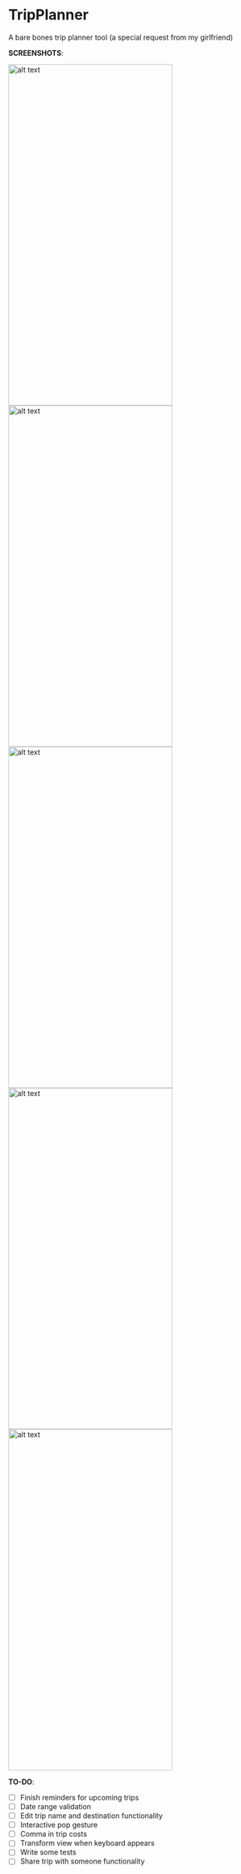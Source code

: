 # TripPlanner
A bare bones trip planner tool (a special request from my girlfriend)

<b>SCREENSHOTS</b>:

<img src="https://user-images.githubusercontent.com/8717712/57978385-d32b7380-79c1-11e9-852f-736112ed8f29.png" alt="alt text" width="325" height="675">
<img src="https://user-images.githubusercontent.com/8717712/57978375-a8d9b600-79c1-11e9-9d89-01d3751da01a.png" alt="alt text" width="325" height="675">
<img src="https://user-images.githubusercontent.com/8717712/57978372-a8411f80-79c1-11e9-99ea-76e93304e051.png" alt="alt text" width="325" height="675">
<img src="https://user-images.githubusercontent.com/8717712/57978373-a8411f80-79c1-11e9-9df1-400bcee4b67a.png" alt="alt text" width="325" height="675">
<img src="https://user-images.githubusercontent.com/8717712/57978374-a8411f80-79c1-11e9-8919-666cadc36481.png" alt="alt text" width="325" height="675">

<b>TO-DO</b>: 

 - [ ] Finish reminders for upcoming trips
 - [ ] Date range validation
 - [ ] Edit trip name and destination functionality
 - [ ] Interactive pop gesture
 - [ ] Comma in trip costs
 - [ ] Transform view when keyboard appears
 - [ ] Write some tests
 - [ ] Share trip with someone functionality
